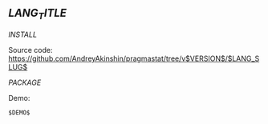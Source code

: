 <span id="$LANG_SLUG$"></span> <!-- [pdf] DELETE -->

## $LANG_TITLE$

$INSTALL$

Source code: https://github.com/AndreyAkinshin/pragmastat/tree/v$VERSION$/$LANG_SLUG$

$PACKAGE$

Demo:

```$LANG_CODE$
$DEMO$
```
